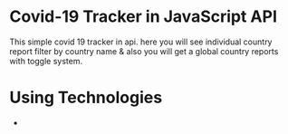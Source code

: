 # Covid-19 Tracker in JavaScript API

This simple covid 19 tracker in api. here you will see individual country report filter by country name & also you will get a global country reports with toggle system.

# Using Technologies
- 